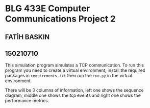 # BLG 433E Computer Communications Project 2
## FATİH BASKIN
## 150210710

This simulation program simulates a TCP communication. To run this program you need to create a virtual environment, install the required packages in ``requirements.txt`` then run the ``run.py`` in the virtual environment.

There will be 3 columns of information, left one shows the sequence diagram, middle one shows the tcp events and right one shows the performance metrics.
